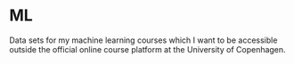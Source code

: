 # ML
Data sets for my machine learning courses which I want to be accessible outside the official online course platform at the University of Copenhagen.
